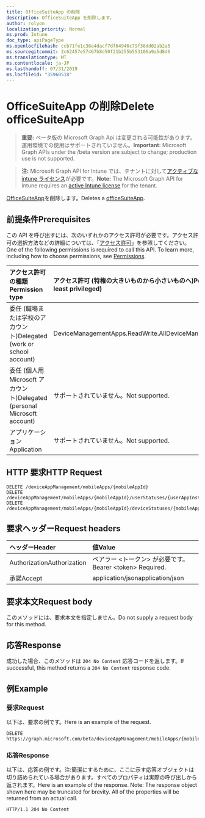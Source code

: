 ```yaml
---
title: OfficeSuiteApp の削除
description: OfficeSuiteApp を削除します。
author: rolyon
localization_priority: Normal
ms.prod: Intune
doc_type: apiPageType
ms.openlocfilehash: ccb71fe1c36e4dacf7df64946c79f38dd02ab2a5
ms.sourcegitcommit: 2c62457e57467b8d50f21b255b553106a9a5d8d6
ms.translationtype: MT
ms.contentlocale: ja-JP
ms.lasthandoff: 07/31/2019
ms.locfileid: "35960518"
---
```

# <a name="delete-officesuiteapp"></a><span data-ttu-id="bc41b-103">OfficeSuiteApp の削除</span><span class="sxs-lookup"><span data-stu-id="bc41b-103">Delete officeSuiteApp</span></span>

> <span data-ttu-id="bc41b-104">**重要:** ベータ版の Microsoft Graph Api は変更される可能性があります。運用環境での使用はサポートされていません。</span><span class="sxs-lookup"><span data-stu-id="bc41b-104">**Important:** Microsoft Graph APIs under the /beta version are subject to change; production use is not supported.</span></span>

> <span data-ttu-id="bc41b-105">**注:** Microsoft Graph API for Intune では、テナントに対して[アクティブな intune ライセンス](https://go.microsoft.com/fwlink/?linkid=839381)が必要です。</span><span class="sxs-lookup"><span data-stu-id="bc41b-105">**Note:** The Microsoft Graph API for Intune requires an [active Intune license](https://go.microsoft.com/fwlink/?linkid=839381) for the tenant.</span></span>

<span data-ttu-id="bc41b-106">[OfficeSuiteApp](../resources/intune-apps-officesuiteapp.md)を削除します。</span><span class="sxs-lookup"><span data-stu-id="bc41b-106">Deletes a [officeSuiteApp](../resources/intune-apps-officesuiteapp.md).</span></span>

## <a name="prerequisites"></a><span data-ttu-id="bc41b-107">前提条件</span><span class="sxs-lookup"><span data-stu-id="bc41b-107">Prerequisites</span></span>
<span data-ttu-id="bc41b-p101">この API を呼び出すには、次のいずれかのアクセス許可が必要です。アクセス許可の選択方法などの詳細については、「[アクセス許可](/graph/permissions-reference)」を参照してください。</span><span class="sxs-lookup"><span data-stu-id="bc41b-p101">One of the following permissions is required to call this API. To learn more, including how to choose permissions, see [Permissions](/graph/permissions-reference).</span></span>

|<span data-ttu-id="bc41b-110">アクセス許可の種類</span><span class="sxs-lookup"><span data-stu-id="bc41b-110">Permission type</span></span>|<span data-ttu-id="bc41b-111">アクセス許可 (特権の大きいものから小さいものへ)</span><span class="sxs-lookup"><span data-stu-id="bc41b-111">Permissions (from most to least privileged)</span></span>|
|:---|:---|
|<span data-ttu-id="bc41b-112">委任 (職場または学校のアカウント)</span><span class="sxs-lookup"><span data-stu-id="bc41b-112">Delegated (work or school account)</span></span>|<span data-ttu-id="bc41b-113">DeviceManagementApps.ReadWrite.All</span><span class="sxs-lookup"><span data-stu-id="bc41b-113">DeviceManagementApps.ReadWrite.All</span></span>|
|<span data-ttu-id="bc41b-114">委任 (個人用 Microsoft アカウント)</span><span class="sxs-lookup"><span data-stu-id="bc41b-114">Delegated (personal Microsoft account)</span></span>|<span data-ttu-id="bc41b-115">サポートされていません。</span><span class="sxs-lookup"><span data-stu-id="bc41b-115">Not supported.</span></span>|
|<span data-ttu-id="bc41b-116">アプリケーション</span><span class="sxs-lookup"><span data-stu-id="bc41b-116">Application</span></span>|<span data-ttu-id="bc41b-117">サポートされていません。</span><span class="sxs-lookup"><span data-stu-id="bc41b-117">Not supported.</span></span>|

## <a name="http-request"></a><span data-ttu-id="bc41b-118">HTTP 要求</span><span class="sxs-lookup"><span data-stu-id="bc41b-118">HTTP Request</span></span>
<!-- {
  "blockType": "ignored"
}
-->
``` http
DELETE /deviceAppManagement/mobileApps/{mobileAppId}
DELETE /deviceAppManagement/mobileApps/{mobileAppId}/userStatuses/{userAppInstallStatusId}/app
DELETE /deviceAppManagement/mobileApps/{mobileAppId}/deviceStatuses/{mobileAppInstallStatusId}/app
```

## <a name="request-headers"></a><span data-ttu-id="bc41b-119">要求ヘッダー</span><span class="sxs-lookup"><span data-stu-id="bc41b-119">Request headers</span></span>
|<span data-ttu-id="bc41b-120">ヘッダー</span><span class="sxs-lookup"><span data-stu-id="bc41b-120">Header</span></span>|<span data-ttu-id="bc41b-121">値</span><span class="sxs-lookup"><span data-stu-id="bc41b-121">Value</span></span>|
|:---|:---|
|<span data-ttu-id="bc41b-122">Authorization</span><span class="sxs-lookup"><span data-stu-id="bc41b-122">Authorization</span></span>|<span data-ttu-id="bc41b-123">ベアラー &lt;トークン&gt; が必要です。</span><span class="sxs-lookup"><span data-stu-id="bc41b-123">Bearer &lt;token&gt; Required.</span></span>|
|<span data-ttu-id="bc41b-124">承諾</span><span class="sxs-lookup"><span data-stu-id="bc41b-124">Accept</span></span>|<span data-ttu-id="bc41b-125">application/json</span><span class="sxs-lookup"><span data-stu-id="bc41b-125">application/json</span></span>|

## <a name="request-body"></a><span data-ttu-id="bc41b-126">要求本文</span><span class="sxs-lookup"><span data-stu-id="bc41b-126">Request body</span></span>
<span data-ttu-id="bc41b-127">このメソッドには、要求本文を指定しません。</span><span class="sxs-lookup"><span data-stu-id="bc41b-127">Do not supply a request body for this method.</span></span>

## <a name="response"></a><span data-ttu-id="bc41b-128">応答</span><span class="sxs-lookup"><span data-stu-id="bc41b-128">Response</span></span>
<span data-ttu-id="bc41b-129">成功した場合、このメソッドは `204 No Content` 応答コードを返します。</span><span class="sxs-lookup"><span data-stu-id="bc41b-129">If successful, this method returns a `204 No Content` response code.</span></span>

## <a name="example"></a><span data-ttu-id="bc41b-130">例</span><span class="sxs-lookup"><span data-stu-id="bc41b-130">Example</span></span>

### <a name="request"></a><span data-ttu-id="bc41b-131">要求</span><span class="sxs-lookup"><span data-stu-id="bc41b-131">Request</span></span>
<span data-ttu-id="bc41b-132">以下は、要求の例です。</span><span class="sxs-lookup"><span data-stu-id="bc41b-132">Here is an example of the request.</span></span>
``` http
DELETE https://graph.microsoft.com/beta/deviceAppManagement/mobileApps/{mobileAppId}
```

### <a name="response"></a><span data-ttu-id="bc41b-133">応答</span><span class="sxs-lookup"><span data-stu-id="bc41b-133">Response</span></span>
<span data-ttu-id="bc41b-p102">以下は、応答の例です。注:簡潔にするために、ここに示す応答オブジェクトは切り詰められている場合があります。すべてのプロパティは実際の呼び出しから返されます。</span><span class="sxs-lookup"><span data-stu-id="bc41b-p102">Here is an example of the response. Note: The response object shown here may be truncated for brevity. All of the properties will be returned from an actual call.</span></span>
``` http
HTTP/1.1 204 No Content
```






